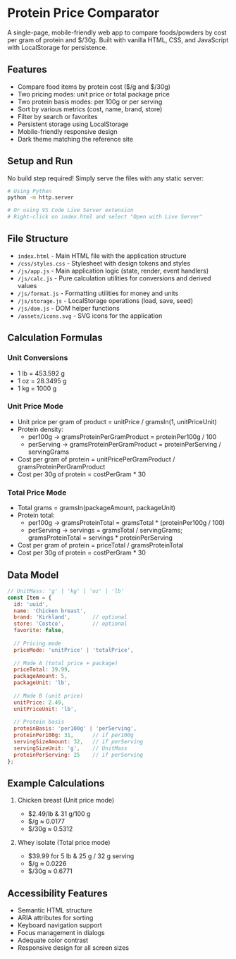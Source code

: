 # Protein Price Comparator

A single-page, mobile-friendly web app to compare foods/powders by cost per gram of protein and $/30g. Built with vanilla HTML, CSS, and JavaScript with LocalStorage for persistence.

## Features

- Compare food items by protein cost ($/g and $/30g)
- Two pricing modes: unit price or total package price
- Two protein basis modes: per 100g or per serving
- Sort by various metrics (cost, name, brand, store)
- Filter by search or favorites
- Persistent storage using LocalStorage
- Mobile-friendly responsive design
- Dark theme matching the reference site

## Setup and Run

No build step required! Simply serve the files with any static server:

```bash
# Using Python
python -m http.server

# Or using VS Code Live Server extension
# Right-click on index.html and select "Open with Live Server"
```

## File Structure

- `index.html` - Main HTML file with the application structure
- `/css/styles.css` - Stylesheet with design tokens and styles
- `/js/app.js` - Main application logic (state, render, event handlers)
- `/js/calc.js` - Pure calculation utilities for conversions and derived values
- `/js/format.js` - Formatting utilities for money and units
- `/js/storage.js` - LocalStorage operations (load, save, seed)
- `/js/dom.js` - DOM helper functions
- `/assets/icons.svg` - SVG icons for the application

## Calculation Formulas

### Unit Conversions
- 1 lb = 453.592 g
- 1 oz = 28.3495 g
- 1 kg = 1000 g

### Unit Price Mode
- Unit price per gram of product = unitPrice / gramsIn(1, unitPriceUnit)
- Protein density:
  - per100g → gramsProteinPerGramProduct = proteinPer100g / 100
  - perServing → gramsProteinPerGramProduct = proteinPerServing / servingGrams
- Cost per gram of protein = unitPricePerGramProduct / gramsProteinPerGramProduct
- Cost per 30g of protein = costPerGram * 30

### Total Price Mode
- Total grams = gramsIn(packageAmount, packageUnit)
- Protein total:
  - per100g → gramsProteinTotal = gramsTotal * (proteinPer100g / 100)
  - perServing → servings = gramsTotal / servingGrams; gramsProteinTotal = servings * proteinPerServing
- Cost per gram of protein = priceTotal / gramsProteinTotal
- Cost per 30g of protein = costPerGram * 30

## Data Model

```javascript
// UnitMass: 'g' | 'kg' | 'oz' | 'lb'
const Item = {
  id: 'uuid',
  name: 'Chicken breast',
  brand: 'Kirkland',       // optional
  store: 'Costco',         // optional
  favorite: false,
    
  // Pricing mode
  priceMode: 'unitPrice' | 'totalPrice',
    
  // Mode A (total price + package)
  priceTotal: 39.99,
  packageAmount: 5,
  packageUnit: 'lb',
    
  // Mode B (unit price)
  unitPrice: 2.49,
  unitPriceUnit: 'lb',
    
  // Protein basis
  proteinBasis: 'per100g' | 'perServing',
  proteinPer100g: 31,      // if per100g
  servingSizeAmount: 32,   // if perServing
  servingSizeUnit: 'g',    // UnitMass
  proteinPerServing: 25    // if perServing
};
```

## Example Calculations

1. Chicken breast (Unit price mode)
   - $2.49/lb & 31 g/100 g
   - $/g ≈ 0.0177
   - $/30g ≈ 0.5312

2. Whey isolate (Total price mode)
   - $39.99 for 5 lb & 25 g / 32 g serving
   - $/g ≈ 0.0226
   - $/30g ≈ 0.6771

## Accessibility Features

- Semantic HTML structure
- ARIA attributes for sorting
- Keyboard navigation support
- Focus management in dialogs
- Adequate color contrast
- Responsive design for all screen sizes
